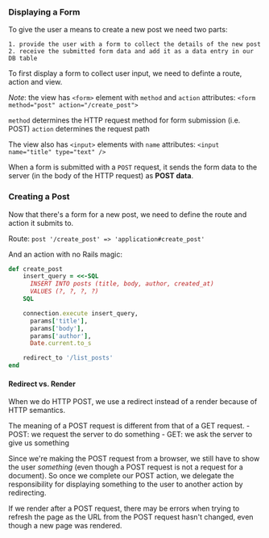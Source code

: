 ### Displaying a Form

To give the user a means to create a new post we need two parts:

    1. provide the user with a form to collect the details of the new post
    2. receive the submitted form data and add it as a data entry in our DB table

To first display a form to collect user input, we need to definte a route, action and view.

*Note*: the view has `<form>` element with `method` and `action` attributes:
    `<form method="post" action="/create_post">`

`method` determines the HTTP request method for form submission (i.e. POST)
`action` determines the request path

The view also has `<input>` elements with `name` attributes:
    `<input name="title" type="text" />`


When a form is submitted with a `POST` request, it sends the form data to the server (in the body of the HTTP request) as **POST data**.


### Creating a Post

Now that there's a form for a new post, we need to define the route and action it submits to.

Route:
    `post '/create_post' => 'application#create_post'`

And an action with no Rails magic:

``` ruby
def create_post
    insert_query = <<-SQL
      INSERT INTO posts (title, body, author, created_at)
      VALUES (?, ?, ?, ?)
    SQL

    connection.execute insert_query,
      params['title'],
      params['body'],
      params['author'],
      Date.current.to_s

    redirect_to '/list_posts'
end
```

#### Redirect vs. Render

When we do HTTP POST, we use a redirect instead of a render because of HTTP semantics.

The meaning of a POST request is different from that of a GET request.
    - POST: we request the server to do something
    - GET: we ask the server to give us something

Since we're making the POST request from a browser, we still have to show the user *something* (even though a POST request is not a request for a document). So once we complete our POST action, we delegate the responsibility for displaying something to the user to another action by redirecting.

If we render after a POST request, there may be errors when trying to refresh the page as the URL from the POST request hasn't changed, even though a new page was rendered.


